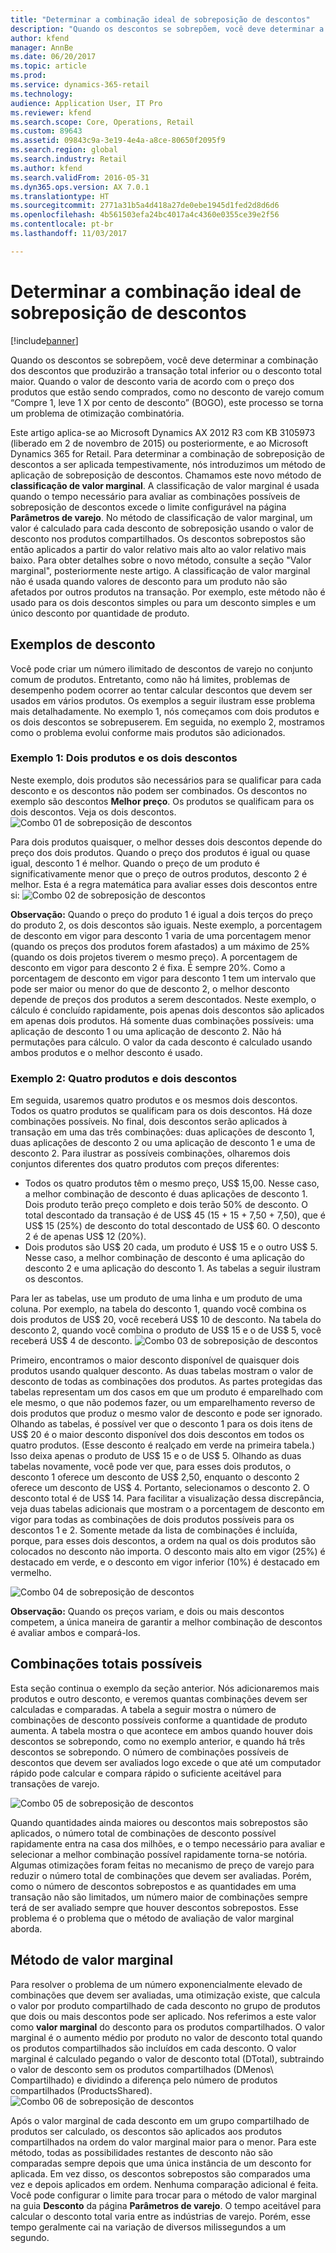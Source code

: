 ```yaml
---
title: "Determinar a combinação ideal de sobreposição de descontos"
description: "Quando os descontos se sobrepõem, você deve determinar a combinação dos descontos que produzirão a transação total inferior ou o desconto total maior. Quando o valor de desconto varia de acordo com o preço dos produtos que estão sendo comprados, como no desconto de varejo comum 'Compre 1, leve 1 X por cento de desconto' (BOGO), este processo se torna um problema de otimização combinatória."
author: kfend
manager: AnnBe
ms.date: 06/20/2017
ms.topic: article
ms.prod: 
ms.service: dynamics-365-retail
ms.technology: 
audience: Application User, IT Pro
ms.reviewer: kfend
ms.search.scope: Core, Operations, Retail
ms.custom: 89643
ms.assetid: 09843c9a-3e19-4e4a-a8ce-80650f2095f9
ms.search.region: global
ms.search.industry: Retail
ms.author: kfend
ms.search.validFrom: 2016-05-31
ms.dyn365.ops.version: AX 7.0.1
ms.translationtype: HT
ms.sourcegitcommit: 2771a31b5a4d418a27de0ebe1945d1fed2d8d6d6
ms.openlocfilehash: 4b561503efa24bc4017a4c4360e0355ce39e2f56
ms.contentlocale: pt-br
ms.lasthandoff: 11/03/2017

---
```


# <a name="determine-the-optimal-combination-of-overlapping-discounts"></a>Determinar a combinação ideal de sobreposição de descontos

[!include[banner](includes/banner.md)]


Quando os descontos se sobrepõem, você deve determinar a combinação dos descontos que produzirão a transação total inferior ou o desconto total maior. Quando o valor de desconto varia de acordo com o preço dos produtos que estão sendo comprados, como no desconto de varejo comum “Compre 1, leve 1 X por cento de desconto” (BOGO), este processo se torna um problema de otimização combinatória.

Este artigo aplica-se ao Microsoft Dynamics AX 2012 R3 com KB 3105973 (liberado em 2 de novembro de 2015) ou posteriormente, e ao Microsoft Dynamics 365 for Retail. Para determinar a combinação de sobreposição de descontos a ser aplicada tempestivamente, nós introduzimos um método de aplicação de sobreposição de descontos. Chamamos este novo método de **classificação de valor marginal**. A classificação de valor marginal é usada quando o tempo necessário para avaliar as combinações possíveis de sobreposição de descontos excede o limite configurável na página **Parâmetros de varejo**. No método de classificação de valor marginal, um valor é calculado para cada desconto de sobreposição usando o valor de desconto nos produtos compartilhados. Os descontos sobrepostos são então aplicados a partir do valor relativo mais alto ao valor relativo mais baixo. Para obter detalhes sobre o novo método, consulte a seção "Valor marginal", posteriormente neste artigo. A classificação de valor marginal não é usada quando valores de desconto para um produto não são afetados por outros produtos na transação. Por exemplo, este método não é usado para os dois descontos simples ou para um desconto simples e um único desconto por quantidade de produto.

## <a name="discount-examples"></a>Exemplos de desconto
Você pode criar um número ilimitado de descontos de varejo no conjunto comum de produtos. Entretanto, como não há limites, problemas de desempenho podem ocorrer ao tentar calcular descontos que devem ser usados em vários produtos. Os exemplos a seguir ilustram esse problema mais detalhadamente. No exemplo 1, nós começamos com dois produtos e os dois descontos se sobrepuserem. Em seguida, no exemplo 2, mostramos como o problema evolui conforme mais produtos são adicionados.

### <a name="example-1-two-products-and-two-discounts"></a>Exemplo 1: Dois produtos e os dois descontos

Neste exemplo, dois produtos são necessários para se qualificar para cada desconto e os descontos não podem ser combinados. Os descontos no exemplo são descontos **Melhor preço**. Os produtos se qualificam para os dois descontos. Veja os dois descontos.
![Combo 01 de sobreposição de descontos](./media/overlapping-discount-combo-01.jpg)

Para dois produtos quaisquer, o melhor desses dois descontos depende do preço dos dois produtos. Quando o preço dos produtos é igual ou quase igual, desconto 1 é melhor. Quando o preço de um produto é significativamente menor que o preço de outros produtos, desconto 2 é melhor. Esta é a regra matemática para avaliar esses dois descontos entre si: ![Combo 02 de sobreposição de descontos](./media/overlapping-discount-combo-02.jpg)

**Observação:** Quando o preço do produto 1 é igual a dois terços do preço do produto 2, os dois descontos são iguais. Neste exemplo, a porcentagem de desconto em vigor para desconto 1 varia de uma porcentagem menor (quando os preços dos produtos forem afastados) a um máximo de 25% (quando os dois projetos tiverem o mesmo preço). A porcentagem de desconto em vigor para desconto 2 é fixa. É sempre 20%. Como a porcentagem de desconto em vigor para desconto 1 tem um intervalo que pode ser maior ou menor do que de desconto 2, o melhor desconto depende de preços dos produtos a serem descontados. Neste exemplo, o cálculo é concluído rapidamente, pois apenas dois descontos são aplicados em apenas dois produtos. Há somente duas combinações possíveis: uma aplicação de desconto 1 ou uma aplicação de desconto 2. Não há permutações para cálculo. O valor da cada desconto é calculado usando ambos produtos e o melhor desconto é usado.

### <a name="example-2-four-products-and-two-discounts"></a>Exemplo 2: Quatro produtos e dois descontos

Em seguida, usaremos quatro produtos e os mesmos dois descontos. Todos os quatro produtos se qualificam para os dois descontos. Há doze combinações possíveis. No final, dois descontos serão aplicados à transação em uma das três combinações: duas aplicações de desconto 1, duas aplicações de desconto 2 ou uma aplicação de desconto 1 e uma de desconto 2. Para ilustrar as possíveis combinações, olharemos dois conjuntos diferentes dos quatro produtos com preços diferentes:

-   Todos os quatro produtos têm o mesmo preço, US$ 15,00. Nesse caso, a melhor combinação de desconto é duas aplicações de desconto 1. Dois produto terão preço completo e dois terão 50% de desconto. O total descontado da transação é de US$ 45 (15 + 15 + 7,50 + 7,50), que é US$ 15 (25%) de desconto do total descontado de US$ 60. O desconto 2 é de apenas US$ 12 (20%).
-   Dois produtos são US$ 20 cada, um produto é US$ 15 e o outro US$ 5. Nesse caso, a melhor combinação de desconto é uma aplicação do desconto 2 e uma aplicação do desconto 1. As tabelas a seguir ilustram os descontos.

Para ler as tabelas, use um produto de uma linha e um produto de uma coluna. Por exemplo, na tabela do desconto 1, quando você combina os dois produtos de US$ 20, você receberá US$ 10 de desconto. Na tabela do desconto 2, quando você combina o produto de US$ 15 e o de US$ 5, você receberá US$ 4 de desconto.
![Combo 03 de sobreposição de descontos](./media/overlapping-discount-combo-03.jpg)

Primeiro, encontramos o maior desconto disponível de quaisquer dois produtos usando qualquer desconto. As duas tabelas mostram o valor de desconto de todas as combinações dos produtos. As partes protegidas das tabelas representam um dos casos em que um produto é emparelhado com ele mesmo, o que não podemos fazer, ou um emparelhamento reverso de dois produtos que produz o mesmo valor de desconto e pode ser ignorado. Olhando as tabelas, é possível ver que o desconto 1 para os dois itens de US$ 20 é o maior desconto disponível dos dois descontos em todos os quatro produtos. (Esse desconto é realçado em verde na primeira tabela.) Isso deixa apenas o produto de US$ 15 e o de US$ 5. Olhando as duas tabelas novamente, você pode ver que, para esses dois produtos, o desconto 1 oferece um desconto de US$ 2,50, enquanto o desconto 2 oferece um desconto de US$ 4. Portanto, selecionamos o desconto 2. O desconto total é de US$ 14. Para facilitar a visualização dessa discrepância, veja duas tabelas adicionais que mostram o a porcentagem de desconto em vigor para todas as combinações de dois produtos possíveis para os descontos 1 e 2. Somente metade da lista de combinações é incluída, porque, para esses dois descontos, a ordem na qual os dois produtos são colocados no desconto não importa. O desconto mais alto em vigor (25%) é destacado em verde, e o desconto em vigor inferior (10%) é destacado em vermelho. 

![Combo 04 de sobreposição de descontos](./media/overlapping-discount-combo-04.jpg)

**Observação:** Quando os preços variam, e dois ou mais descontos competem, a única maneira de garantir a melhor combinação de descontos é avaliar ambos e compará-los.

## <a name="total-possible-combinations"></a>Combinações totais possíveis
Esta seção continua o exemplo da seção anterior. Nós adicionaremos mais produtos e outro desconto, e veremos quantas combinações devem ser calculadas e comparadas. A tabela a seguir mostra o número de combinações de desconto possíveis conforme a quantidade de produto aumenta. A tabela mostra o que acontece em ambos quando houver dois descontos se sobrepondo, como no exemplo anterior, e quando há três descontos se sobrepondo. O número de combinações possíveis de descontos que devem ser avaliados logo excede o que até um computador rápido pode calcular e compara rápido o suficiente aceitável para transações de varejo.

![Combo 05 de sobreposição de descontos](./media/overlapping-discount-combo-05.jpg)

Quando quantidades ainda maiores ou descontos mais sobrepostos são aplicados, o número total de combinações de desconto possível rapidamente entra na casa dos milhões, e o tempo necessário para avaliar e selecionar a melhor combinação possível rapidamente torna-se notória. Algumas otimizações foram feitas no mecanismo de preço de varejo para reduzir o número total de combinações que devem ser avaliadas. Porém, como o número de descontos sobrepostos e as quantidades em uma transação não são limitados, um número maior de combinações sempre terá de ser avaliado sempre que houver descontos sobrepostos. Esse problema é o problema que o método de avaliação de valor marginal aborda.

## <a name="marginal-value-method"></a>Método de valor marginal
Para resolver o problema de um número exponencialmente elevado de combinações que devem ser avaliadas, uma otimização existe, que calcula o valor por produto compartilhado de cada desconto no grupo de produtos que dois ou mais descontos pode ser aplicado. Nos referimos a este valor como **valor marginal** do desconto para os produtos compartilhados. O valor marginal é o aumento médio por produto no valor de desconto total quando os produtos compartilhados são incluídos em cada desconto. O valor marginal é calculado pegando o valor de desconto total (DTotal), subtraindo o valor de desconto sem os produtos compartilhados (DMenos\\ Compartilhado) e dividindo a diferença pelo número de produtos compartilhados (ProductsShared). 
![Combo 06 de sobreposição de descontos](./media/overlapping-discount-combo-06.jpg)

Após o valor marginal de cada desconto em um grupo compartilhado de produtos ser calculado, os descontos são aplicados aos produtos compartilhados na ordem do valor marginal maior para o menor. Para este método, todas as possibilidades restantes de desconto não são comparadas sempre depois que uma única instância de um desconto for aplicada. Em vez disso, os descontos sobrepostos são comparados uma vez e depois aplicados em ordem. Nenhuma comparação adicional é feita. Você pode configurar o limite para trocar para o método de valor marginal na guia **Desconto** da página **Parâmetros de varejo**. O tempo aceitável para calcular o desconto total varia entre as indústrias de varejo. Porém, esse tempo geralmente cai na variação de diversos milissegundos a um segundo.




